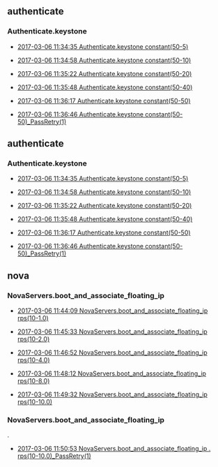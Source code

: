 
## authenticate

### Authenticate.keystone

- [2017-03-06 11:34:35 Authenticate.keystone constant(50-5)](https://godleon.github.io/osp_binary_test_result/0.0.29/authenticate/(20170306_113435)Authenticate.keystone-constant(50-5).html)

- [2017-03-06 11:34:58 Authenticate.keystone constant(50-10)](https://godleon.github.io/osp_binary_test_result/0.0.29/authenticate/(20170306_113458)Authenticate.keystone-constant(50-10).html)

- [2017-03-06 11:35:22 Authenticate.keystone constant(50-20)](https://godleon.github.io/osp_binary_test_result/0.0.29/authenticate/(20170306_113522)Authenticate.keystone-constant(50-20).html)

- [2017-03-06 11:35:48 Authenticate.keystone constant(50-40)](https://godleon.github.io/osp_binary_test_result/0.0.29/authenticate/(20170306_113548)Authenticate.keystone-constant(50-40).html)

- [2017-03-06 11:36:17 Authenticate.keystone constant(50-50)](https://godleon.github.io/osp_binary_test_result/0.0.29/authenticate/(20170306_113617)Authenticate.keystone-constant(50-50).html)

- [2017-03-06 11:36:46 Authenticate.keystone constant(50-50)_PassRetry(1)](https://godleon.github.io/osp_binary_test_result/0.0.29/authenticate/(20170306_113646)Authenticate.keystone-constant(50-50)_PassRetry(1).html)

## authenticate

### Authenticate.keystone

- [2017-03-06 11:34:35 Authenticate.keystone constant(50-5)](https://godleon.github.io/osp_binary_test_result/0.0.29/authenticate/(20170306_113435)Authenticate.keystone-constant(50-5).html)

- [2017-03-06 11:34:58 Authenticate.keystone constant(50-10)](https://godleon.github.io/osp_binary_test_result/0.0.29/authenticate/(20170306_113458)Authenticate.keystone-constant(50-10).html)

- [2017-03-06 11:35:22 Authenticate.keystone constant(50-20)](https://godleon.github.io/osp_binary_test_result/0.0.29/authenticate/(20170306_113522)Authenticate.keystone-constant(50-20).html)

- [2017-03-06 11:35:48 Authenticate.keystone constant(50-40)](https://godleon.github.io/osp_binary_test_result/0.0.29/authenticate/(20170306_113548)Authenticate.keystone-constant(50-40).html)

- [2017-03-06 11:36:17 Authenticate.keystone constant(50-50)](https://godleon.github.io/osp_binary_test_result/0.0.29/authenticate/(20170306_113617)Authenticate.keystone-constant(50-50).html)

- [2017-03-06 11:36:46 Authenticate.keystone constant(50-50)_PassRetry(1)](https://godleon.github.io/osp_binary_test_result/0.0.29/authenticate/(20170306_113646)Authenticate.keystone-constant(50-50)_PassRetry(1).html)

## nova

### NovaServers.boot_and_associate_floating_ip

- [2017-03-06 11:44:09 NovaServers.boot_and_associate_floating_ip rps(10-1.0)](https://godleon.github.io/osp_binary_test_result/0.0.29/nova/(20170306_114409)NovaServers.boot_and_associate_floating_ip-rps(10-1.0).html)

- [2017-03-06 11:45:33 NovaServers.boot_and_associate_floating_ip rps(10-2.0)](https://godleon.github.io/osp_binary_test_result/0.0.29/nova/(20170306_114533)NovaServers.boot_and_associate_floating_ip-rps(10-2.0).html)

- [2017-03-06 11:46:52 NovaServers.boot_and_associate_floating_ip rps(10-4.0)](https://godleon.github.io/osp_binary_test_result/0.0.29/nova/(20170306_114652)NovaServers.boot_and_associate_floating_ip-rps(10-4.0).html)

- [2017-03-06 11:48:12 NovaServers.boot_and_associate_floating_ip rps(10-8.0)](https://godleon.github.io/osp_binary_test_result/0.0.29/nova/(20170306_114812)NovaServers.boot_and_associate_floating_ip-rps(10-8.0).html)

- [2017-03-06 11:49:32 NovaServers.boot_and_associate_floating_ip rps(10-10.0)](https://godleon.github.io/osp_binary_test_result/0.0.29/nova/(20170306_114932)NovaServers.boot_and_associate_floating_ip-rps(10-10.0).html)

### NovaServers.boot_and_associate_floating_ip
.

- [2017-03-06 11:50:53 NovaServers.boot_and_associate_floating_ip
. rps(10-10.0)_PassRetry(1)](https://godleon.github.io/osp_binary_test_result/0.0.29/nova/(20170306_115053)NovaServers.boot_and_associate_floating_ip-rps(10-10.0)_PassRetry(1).html)
